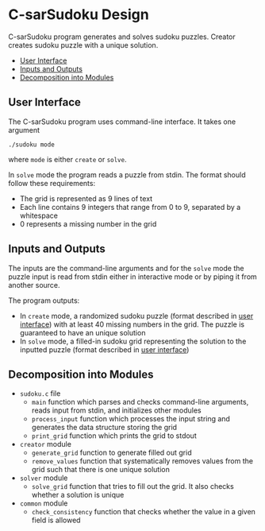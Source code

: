 # C-sarSudoku Design

C-sarSudoku program generates and solves sudoku puzzles. Creator creates
sudoku puzzle with a unique solution.

* [User Interface](#user-interface)
* [Inputs and Outputs](#inputs-and-outputs)
* [Decomposition into Modules](#decomposition-into-modules)

## User Interface

The C-sarSudoku program uses command-line interface. It takes one argument

```console
./sudoku mode
```

where `mode` is either `create` or `solve`.

In `solve` mode the program reads a puzzle from stdin. The
format should follow these requirements:

* The grid is represented as 9 lines of text
* Each line contains 9 integers that range from 0 to 9, separated by a whitespace
* 0 represents a missing number in the grid

## Inputs and Outputs

The inputs are the command-line arguments and for the `solve` mode the puzzle
input is read from stdin either in interactive mode or by piping it from another
source.

The program outputs:

* In `create` mode, a randomized sudoku puzzle (format described in
[user interface](#user-interface)) with at least 40 missing numbers in the grid.
The puzzle is guaranteed to have an unique solution
* In `solve` mode, a filled-in sudoku grid representing the solution to the inputted
puzzle (format described in [user interface](#user-interface))

## Decomposition into Modules

* `sudoku.c` file
    * `main` function which parses and checks command-line arguments, reads input
    from stdin, and initializes other modules
    * `process_input` function which processes the input string and generates the
    data structure storing the grid
    * `print_grid` function which prints the grid to stdout
* `creator` module
    * `generate_grid` function to generate filled out grid
    * `remove_values` function that systematically removes values from the grid
    such that there is one unique solution
* `solver` module
    * `solve_grid` function that tries to fill out the grid. It also checks
    whether a solution is unique
* `common` module
    * `check_consistency` function that checks whether the value in a given
    field is allowed






